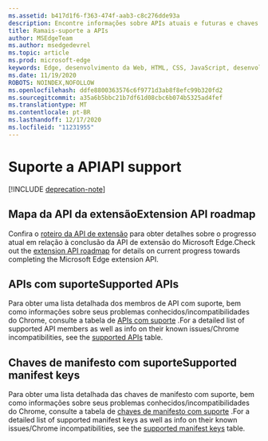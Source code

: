 ```yaml
---
ms.assetid: b417d1f6-f363-474f-aab3-c8c276dde93a
description: Encontre informações sobre APIs atuais e futuras e chaves de manifesto para extensões do Microsoft Edge.
title: Ramais-suporte a APIs
author: MSEdgeTeam
ms.author: msedgedevrel
ms.topic: article
ms.prod: microsoft-edge
keywords: Edge, desenvolvimento da Web, HTML, CSS, JavaScript, desenvolvedor
ms.date: 11/19/2020
ROBOTS: NOINDEX,NOFOLLOW
ms.openlocfilehash: ddfe8800363576c6f9771d3ab8f8efc99b320fd2
ms.sourcegitcommit: a35a6b5bbc21b7df61d08cbc6b074b5325ad4fef
ms.translationtype: MT
ms.contentlocale: pt-BR
ms.lasthandoff: 12/17/2020
ms.locfileid: "11231955"
---
```

# <span data-ttu-id="2e216-104">Suporte a API</span><span class="sxs-lookup"><span data-stu-id="2e216-104">API support</span></span>  

[!INCLUDE [deprecation-note](includes/deprecation-note.md)]  

## <span data-ttu-id="2e216-105">Mapa da API da extensão</span><span class="sxs-lookup"><span data-stu-id="2e216-105">Extension API roadmap</span></span>
<span data-ttu-id="2e216-106">Confira o [roteiro da API de extensão](./api-support/extension-API-roadmap.md) para obter detalhes sobre o progresso atual em relação à conclusão da API de extensão do Microsoft Edge.</span><span class="sxs-lookup"><span data-stu-id="2e216-106">Check out the [extension API roadmap](./api-support/extension-API-roadmap.md) for details on current progress towards completing the Microsoft Edge extension API.</span></span>

## <span data-ttu-id="2e216-107">APIs com suporte</span><span class="sxs-lookup"><span data-stu-id="2e216-107">Supported APIs</span></span>
<span data-ttu-id="2e216-108">Para obter uma lista detalhada dos membros de API com suporte, bem como informações sobre seus problemas conhecidos/incompatibilidades do Chrome, consulte a tabela de [APIs com suporte](./api-support/supported-APIs.md) .</span><span class="sxs-lookup"><span data-stu-id="2e216-108">For a detailed list of supported API members as well as info on their known issues/Chrome incompatibilities, see the [supported APIs](./api-support/supported-APIs.md) table.</span></span>

## <span data-ttu-id="2e216-109">Chaves de manifesto com suporte</span><span class="sxs-lookup"><span data-stu-id="2e216-109">Supported manifest keys</span></span>
<span data-ttu-id="2e216-110">Para obter uma lista detalhada das chaves de manifesto com suporte, bem como informações sobre seus problemas conhecidos/incompatibilidades do Chrome, consulte a tabela de [chaves de manifesto com suporte](./api-support/supported-manifest-keys.md) .</span><span class="sxs-lookup"><span data-stu-id="2e216-110">For a detailed list of supported manifest keys as well as info on their known issues/Chrome incompatibilities, see the [supported manifest keys](./api-support/supported-manifest-keys.md) table.</span></span>

